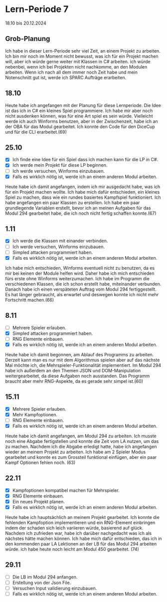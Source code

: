 # Lern-Periode 7
18.10 bis 20.12.2024

## Grob-Planung
Ich habe in dieser Lern-Periode sehr viel Zeit, an einem Projekt zu arbeiten. Ich bin mir noch im Moment nicht bewusst, was ich für ein Projekt machen will, aber ich würde gerne weiter mit Klassen in C# arbeiten. ich würde nebenbei, wenn ich bei Projekten nicht nachkomme, an den Modulen arbeiten. Wenn ich nach all dem immer noch Zeit habe und mein Notenschnitt gut ist, werde ich SPARC Aufträge erarbeiten.
## 18.10
Heute habe ich angefangen mit der Planung für diese Lernperiode. Die Idee ist das ich in C# ein kleines Spiel programmiere. Ich habe mir aber noch nicht ausdenken können, was für eine Art spiel es sein würde. Vielleicht werde ich auch Winforms benutzen, aber in der Zwischenzeit, habe ich an der OBA für das Modul gearbeitet. Ich konnte den Code für den DiceCup und für die CLI erarbeitet.(69)

## 25.10
- [X] Ich finde eine Idee für ein Spiel dass ich machen kann für die LP in C#.
- [X] Ich werde mein Projekt für diese LP beginnen.
- [ ] Ich werde versuchen, Winforms einzubauen.
- [X] Falls es wirklich nötig ist, werde ich an einem anderen Modul arbeiten.

Heute habe ich damit angefangen, indem ich mir ausgedacht habe, was ich für ein Projekt machen wollte. Ich habe mich dafür entschieden, ein kleines Spiel zu machen, dass wie ein rundes basiertes Kampfspiel funktioniert. Ich habe angefangen ein paar Klassen zu erstellen. Ich habe ein paar grundlegende Variablen erstellt, bevor ich an meinen Aufgaben für das Modul 294 gearbeitet habe, die ich noch nicht fertig schaffen konnte.(67)

## 1.11
- [X] Ich werde die Klassen mit einander verbinden.
- [ ] Ich werde versuchen, Winforms einzubauen.
- [ ] Simpled attacken programmiert haben.
- [X] Falls es wirklich nötig ist, werde ich an einem anderen Modul arbeiten.

Ich habe mich entschieden, Winforms eventuell nicht zu benutzen, da es mir bei keinen der Module helfen wird. Daher habe ich mich entschieden fürs erste ohne Winforms weiterzumachen. Ich habe im Programm die verschiedenen Klassen, die ich schon erstellt habe, miteinander verbunden. Danach habe ich einen verspäteten Auftrag vom Modul 294 fertiggestellt. Es hat länger gebraucht, als erwartet und deswegen konnte ich nicht mehr Fortschritt machen.(66)

## 8.11
- [ ] Mehrere Spieler erlauben.
- [X] Simpled attacken programmiert haben.
- [ ] RNG Elemente einbauen.
- [X] Falls es wirklich nötig ist, werde ich an einem anderen Modul arbeiten.

Heute habe ich damit begonnen, am Ablauf des Programms zu arbeiten. Derzeit kann man es nur mit dem Algorithmus spielen aber auf das nächste Mal möchte ich, die Mehrspieler-Funktionalität implementiert. Im Modul 294 habe ich außerdem an den Themen JSON und DOM-Manipulation weitergearbeitet, da diese Aufgaben noch ausstanden. Das Programm braucht aber mehr RNG-Aspekte, da es gerade sehr simpel ist.(60)

## 15.11
- [X] Mehrere Spieler erlauben.
- [X] Mehr Kampfoptionen.
- [ ] RNG Elemente einbauen.
- [X] Falls es wirklich nötig ist, werde ich an einem anderen Modul arbeiten.

Heute habe ich damit angefangen, am Modul 294 zu arbeiten. Ich musste noch eine Abgabe fertigstellen und konnte die Zeit vom LA nutzen, um das zu machen. Nachdem ich die Abgabe erledigt hatte, habe ich angefangen wieder an meinem Projekt zu arbeiten. Ich habe am 2 Spieler Modus gearbeitet und konnte es zum Grossteil funktional einfügen, aber ein paar Kampf Optionen fehlen noch. (63)

## 22.11

- [X] Kampfoptionen kompatibel machen für Mehrspieler.
- [X] RNG Elemente einbauen.
- [X] Ein neues Projekt planen.
- [X] Falls es wirklich nötig ist, werde ich an einem anderen Modul arbeiten.

Heute habe ich hauptsächlich an meinem Projekt gearbeitet. Ich konnte die fehlenden Kampfoption implementieren und ein RNG-Element einbringen indem der schaden sich leich variieren würde, basierend auf glück. Nachdem ich zufrieden war, habe ich darüber nachgedacht was ich als nächstes hätte machen können. Ich habe mich dafür entschieden, das ich in den kommenden paar LA Lektionen an der LB für das Modul 294 arbeiten würde. ich habe heute noch leicht am Modul 450 gearbeitet. (74)

## 29.11

- [ ] Die LB im Modul 294 anfangen.
- [ ] Erstellung von der Json File.
- [ ] Versuchen Input validierung einzubauen.
- [ ] Falls es wirklich nötig ist, werde ich an einem anderen Modul arbeiten.
